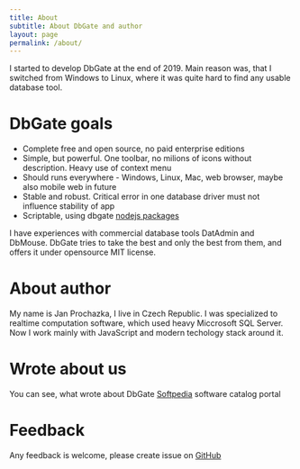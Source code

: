 ```yaml
---
title: About
subtitle: About DbGate and author
layout: page
permalink: /about/
---
```


I started to develop DbGate at the end of 2019. Main reason was, that I switched from Windows to Linux, where it was quite hard to find any usable database tool. 

# DbGate goals
* Complete free and open source, no paid enterprise editions
* Simple, but powerful. One toolbar, no milions of icons without description. Heavy use of context menu
* Should runs everywhere - Windows, Linux, Mac, web browser, maybe also mobile web in future
* Stable and robust. Critical error in one database driver must not influence stability of app
* Scriptable, using dbgate [nodejs packages](https://www.npmjs.com/package/dbgate-api)

I have experiences with commercial database tools DatAdmin and DbMouse. DbGate tries to take the best and only the best from them, and offers it under opensource MIT license.

# About author
My name is Jan Prochazka, I live in Czech Republic. I was specialized to realtime computation software, which used heavy Miccrosoft SQL Server. Now I work mainly with JavaScript and modern techology stack around it.

# Wrote about us
You can see, what wrote about DbGate [Softpedia](https://www.softpedia.com/get/Internet/Servers/Database-Utils/DbGate.shtml) software catalog portal

# Feedback
Any feedback is welcome, please create issue on [GitHub](https://github.com/dbgate/dbgate/issues/new/choose)
